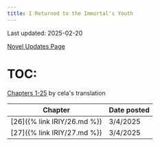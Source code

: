 ```yaml
---
title: I Returned to the Immortal's Youth
---
```

Last updated: 2025-02-20

[Novel Updates Page](https://www.novelupdates.com/series/i-returned-to-the-immortals-youth/)

# TOC:

[Chapters 1-25](https://banoffeetranslations.blogspot.com/2023/10/i-returned-to-immortals-youth-table-of.html) by cela's translation

| Chapter |Date posted |
| --------| -----------|
| [26]({% link IRIY/26.md %})    | 3/4/2025      |
| [27]({% link IRIY/27.md %})    | 3/4/2025      |

